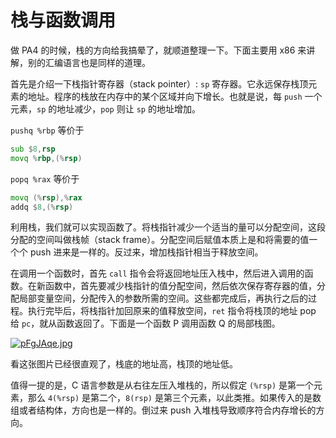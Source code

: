 # 栈与函数调用

做 PA4 的时候，栈的方向给我搞晕了，就顺道整理一下。下面主要用 x86 来讲解，别的汇编语言也是同样的道理。

首先是介绍一下栈指针寄存器（stack pointer）: `sp` 寄存器。它永远保存栈顶元素的地址。程序的栈放在内存中的某个区域并向下增长。也就是说，每 `push` 一个元素，`sp` 的地址减少，`pop` 则让 `sp` 的地址增加。

`pushq %rbp` 等价于
```asm
sub $8,rsp
movq %rbp,(%rsp)
```

`popq %rax` 等价于 
```asm
movq (%rsp),%rax
addq $8,(%rsp)
```

利用栈，我们就可以实现函数了。将栈指针减少一个适当的量可以分配空间，这段分配的空间叫做栈帧（stack frame）。分配空间后赋值本质上是和将需要的值一个个 push 进来是一样的。反过来，增加栈指针相当于释放空间。

在调用一个函数时，首先 `call` 指令会将返回地址压入栈中，然后进入调用的函数。在新函数中，首先要减少栈指针的值分配空间，然后依次保存寄存器的值，分配局部变量空间，分配传入的参数所需的空间。这些都完成后，再执行之后的过程。执行完毕后，将栈指针加回原来的值释放空间，`ret` 指令将栈顶的地址 pop 给 `pc`，就从函数返回了。下面是一个函数 P 调用函数 Q 的局部栈图。

[![pFgJAqe.jpg](https://s21.ax1x.com/2024/03/14/pFgJAqe.jpg)](https://imgse.com/i/pFgJAqe)

看这张图片已经很直观了，栈底的地址高，栈顶的地址低。

值得一提的是，C 语言参数是从右往左压入堆栈的，所以假定 `(%rsp)` 是第一个元素，那么 `4(%rsp)` 是第二个，`8(rsp)` 是第三个元素，以此类推。如果传入的是数组或者结构体，方向也是一样的。倒过来 push 入堆栈导致顺序符合内存增长的方向。